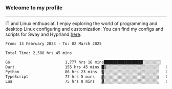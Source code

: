 ### Welcome to my profile

---

IT and Linux enthuasiat. I enjoy exploring the world of programming and desktop Linux configuring and customization. You can find my configs and scripts for Sway and Hyprland [here](https://github.com/uroborosq/mess-of-linux-configurations).

<!-- <div display="block">
 	<img align="left" width="48%" alt="isocalendar" src=".github/metrics/isocalendar_metrics.svg" />
	<img align="center" width="48%" alt="contributions" src=".github/metrics/contributions_metrics.svg" />
	<img align="center" alt="languages" src=".github/metrics/languages_metrics.svg" />
</div> -->

<!-- ![](https://komarev.com/ghpvc/?username=uroborosq&color=success&style=flat-square) -->
<!-- [](https://img.shields.io/github/last-commit/uroborosq/uroborosq?label=Profile%20updated&style=flat-square) -->

<!--START_SECTION:waka-->

```txt
From: 13 February 2023 - To: 02 March 2025

Total Time: 2,588 hrs 45 mins

Go                        1,777 hrs 18 mins█████████████████░░░░░░░░   68.02 %
Dart                      155 hrs 45 mins █▒░░░░░░░░░░░░░░░░░░░░░░░   05.96 %
Python                    86 hrs 23 mins  ▓░░░░░░░░░░░░░░░░░░░░░░░░   03.31 %
TypeScript                77 hrs 5 mins   ▓░░░░░░░░░░░░░░░░░░░░░░░░   02.95 %
Lua                       75 hrs 8 mins   ▓░░░░░░░░░░░░░░░░░░░░░░░░   02.88 %
```

<!--END_SECTION:waka-->
